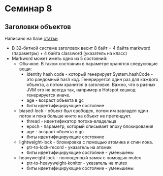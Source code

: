 # Семинар 8

## Заголовки объектов

Написано на базе [статьи](https://habr.com/ru/articles/447848/)

* В 32-битной системе заголовок весит 8 байт = 4 байта markword (параметры) + 4 байта classword (указатель на класс)
* Markword может иметь одно из 5 состояний:
  * Обычное. В таком состоянии в параметре хранятся следуcющие вещи:
    * identity hash code - который генерирует System.hashCode - это рандомный hash код. Генерируется один раз для каждого объекта, а потом хранится в заголовке. Важно, что в разных JVM это не всегда так, например в Hotspot хешкод генерируется иначе.
    * age - возраст объекта в gc
    * биты идентифицирующие состояние
  * biased-lock - объект был свободен, потом им завладел один поток и пока больше никто на объект не претендует.
    * thread - идентификатор потока-владельца
    * epoch - параметр, который описывает эпоху блокирования
    * age - возраст объекта в gc
    * биты идентифицирующие состояние
  * lightweight-lock - блокировка с помощью атомика и спин лока.
    * ptr-to-lock-record - указатель на атомик
    * биты идентифицирующие состояние - уменьшены
  * heavyweight lock - полноценный замок с помощью mutex
    * ptr-to-heavyweight-konitor - указатель на mutex
    * биты идентифицирующие состояние - уменьшены
   
